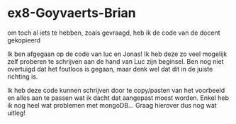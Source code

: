 # ex8-Goyvaerts-Brian

om toch al iets te hebben, zoals gevraagd, heb ik de code van de docent gekopieerd

Ik ben afgegaan op de code van luc en Jonas! Ik heb deze zo veel mogelijk zelf proberen te schrijven aan de hand van Luc zijn beginsel. 
Ben nog niet overtuigd dat het foutloos is gegaan, maar denk wel dat dit in de juiste richting is. 

Ik heb deze code kunnen schrijven door te copy/pasten van het voorbeeld en alles aan te passen wat ik dacht dat aangepast moest worden. 
Enkel heb ik nog heel wat problemen met mongoDB... Graag hierover dus nog wat uitleg! 


